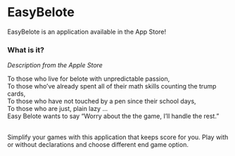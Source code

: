 # EasyBelote

EasyBelote is an application available in the App Store!

### What is it?

*Description from the Apple Store*

To those who live for belote with unpredictable passion,<br>
To those who’ve already spent all of their math skills counting the trump cards,<br>
To those who have not touched by a pen since their school days,<br>
To those who are just, plain lazy ...<br>
Easy Belote wants to say “Worry about the the game, I’ll handle the rest.”<br><br>

Simplify your games with this application that keeps score for you. Play with or without declarations and choose different end game option.
